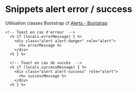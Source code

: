 # Snippets alert error / success

Utilisation classes Bootstrap cf [Alerts - Bootstrap](https://getbootstrap.com/docs/4.1/components/alerts/)

```ejs
<!-- Toast en cas d'erreur  -->
  <% if (locals.errorMessage) { %>
    <div class="alert alert-danger" role="alert">
      <%= errorMessage %>
    </div>
  <% } %>

  <!-- Toast en cas de succès  -->
  <% if (locals.successMessage) { %>
    <div class="alert alert-success" role="alert">
      <%= successMessage %>
    </div>
  <% } %>
```
